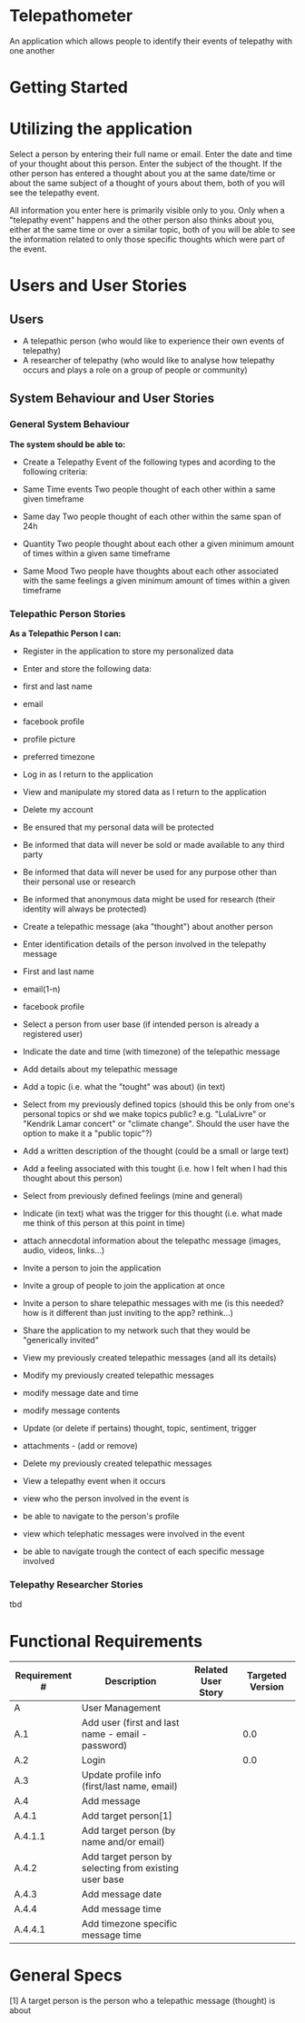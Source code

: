 # Telepathometer
An application which allows people to identify their events of telepathy with one another

# Getting Started

# Utilizing the application
Select a person by entering their full name or email. Enter the date and time of your thought about this person. Enter the subject of the thought. If the other person has entered a thought about you at the same date/time or about the same subject of a thought of yours about them, both of you will see the telepathy event.

All information you enter here is primarily visible only to you. Only when a "telepathy event" happens and the other person also thinks about you, either at the same time or over a similar topic, both of you will be able to see the information related to only those specific thoughts which were part of the event.

# Users and User Stories

## Users

* A telepathic person (who would like to experience their own events of telepathy)
* A researcher of telepathy (who would like to analyse how telepathy occurs and plays a role on a group of people or community)

## System Behaviour and User Stories

### General System Behaviour

__The system should be able to:__

* Create a Telepathy Event of the following types and acording to the following criteria:

 * Same Time events
 Two people thought of each other within a same given timeframe
 * Same day
 Two people thought of each other within the same span of 24h
 * Quantity
 Two people thought about each other a given minimum amount of times within a given same timeframe
 * Same Mood
 Two people have thoughts about each other associated with the same feelings a given minimum amount of times within a given timeframe

### Telepathic Person Stories

__As a Telepathic Person I can:__

* Register in the application to store my personalized data
 * Enter and store the following data:
  * first and last name
  * email
  * facebook profile
  * profile picture
  * preferred timezone
 * Log in as I return to the application
 * View and manipulate my stored data as I return to the application
 * Delete my account

* Be ensured that my personal data will be protected
 * Be informed that data will never be sold or made available to any third party
 * Be informed that data will never be used for any purpose other than their personal use or research
 * Be informed that anonymous data might be used for research (their identity will always be protected)

* Create a telepathic message (aka "thought") about another person
 * Enter identification details of the person involved in the telepathy message
  * First and last name
  * email(1-n)
  * facebook profile
 * Select a person from user base (if intended person is already a registered user)
 * Indicate the date and time (with timezone) of the telepathic message
 * Add details about my telepathic message
  * Add a topic (i.e. what the "tought" was about) (in text)
   * Select from my previously defined topics (should this be only from one's personal topics or shd we make topics public? e.g. "LulaLivre" or "Kendrik Lamar concert" or "climate change". Should the user have the option to make it a "public topic"?)
  * Add a written description of the thought (could be a small or large text)
  * Add a feeling associated with this tought (i.e. how I felt when I had this thought about this person)
   * Select from previously defined feelings (mine and general)
  * Indicate (in text) what was the trigger for this thought (i.e. what made me think of this person at this point in time)
  * attach annecdotal information about the telepathc message (images, audio, videos, links...)

* Invite a person to join the application
 * Invite a group of people to join the application at once
 * Invite a person to share telepathic messages with me (is this needed? how is it different than just inviting to the app? rethink...)
* Share the application to my network such that they would be "generically invited"

* View my previously created telepathic messages (and all its details)

* Modify my previously created telepathic messages
 * modify message date and time
 * modify message contents 
  * Update (or delete if pertains) thought, topic, sentiment, trigger
  * attachments - (add or remove)

* Delete my previously created telepathic messages

* View a telepathy event when it occurs
 * view who the person involved in the event is
  * be able to navigate to the person's profile
 * view which telephatic messages were involved in the event
  * be able to navigate trough the contect of each specific message involved

### Telepathy Researcher Stories

tbd

# Functional Requirements

Requirement # | Description | Related User Story | Targeted Version
--- | --- | --- | ---
A | User Management
A.1 | Add user (first and last name - email - password) | | 0.0
A.2 | Login | | 0.0
A.3 | Update profile info (first/last name, email) | |
A.4 | Add message | | 
A.4.1 | Add target person[1] | | 
A.4.1.1 | Add target person (by name and/or email) | |
A.4.2 | Add target person by selecting from existing user base | |
A.4.3 | Add message date | | 
A.4.4 | Add message time | | 
A.4.4.1 | Add timezone specific message time | |


# General Specs

[1] A target person is the person who a telepathic message (thought) is about

